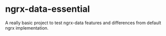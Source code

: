 # ngrx-data-essential
A really basic project to test ngrx-data features and differences from default ngrx implementation.
